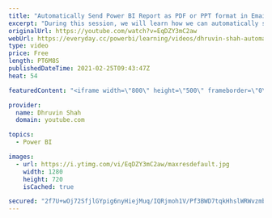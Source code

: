 ```yaml
---
title: "Automatically Send Power BI Report as PDF or PPT format in Email"
excerpt: "During this session, we will learn how we can automatically send our Power BI Report as PDF or PPT format in Email. We all know about Email Subscription functionality in Power BI. Email Subscription in the Power BI used to send Power BI page subscription to set of users via email based on scheduled date"
originalUrl: https://youtube.com/watch?v=EqDZY3mC2aw
webUrl: https://everyday.cc/powerbi/learning/videos/dhruvin-shah-automatically-send-power-bi-report-as-pdf-or-ppt-format-in-email/
type: video
price: Free
length: PT6M8S
publishedDateTime: 2021-02-25T09:43:47Z
heat: 54

featuredContent: "<iframe width=\"800\" height=\"500\" frameborder=\"0\" src=\"https://www.youtube.com/embed/EqDZY3mC2aw\" allow=\"accelerometer; autoplay; encrypted-media; gyroscope; picture-in-picture\" allowfullscreen></iframe>"

provider:
  name: Dhruvin Shah
  domain: youtube.com

topics:
  - Power BI

images:
  - url: https://i.ytimg.com/vi/EqDZY3mC2aw/maxresdefault.jpg
    width: 1280
    height: 720
    isCached: true

secured: "2f7U+wOj72SfjlGYpig6nyHiejMuq/IQRjmoh1V/Pf3BWD7tqkHhslWRWvzmbGdYfJ57RXj1lqIPQCmstE6mhBCDTUqJRObb5ltbpqTklg8DJk/O9KDjj74yywGWVb4KEmkI7OceuXGoQ4uGs+vqM7cdlD0G6ko/LzxonhW6nZhwtKawKCgnvH/DS0tt8hqdo7bUUoxLq9ScHyWi91z4l5yvMSK6ZTjus/hbPYmewz1urxoaIw8awQn8NxnkVtAG/AipaUqmUOVIR7pg8dDMzaGT+Ui3FOxlr1WWCX51o51PEkm2f/4mAyVxmftcX0D052U8oXGZI/3jIy6eJ9BEASiqvr8JQdMCDQ/Jhto00T5+7BxGDFzG0SOzVn1KSGtZGOzJMxbZazxNtlyCWkRC7wsWpLm1O4cqDyNd1w+pL48=;PwU2P6r6olN7XvYdnCPkGw=="
---
```


